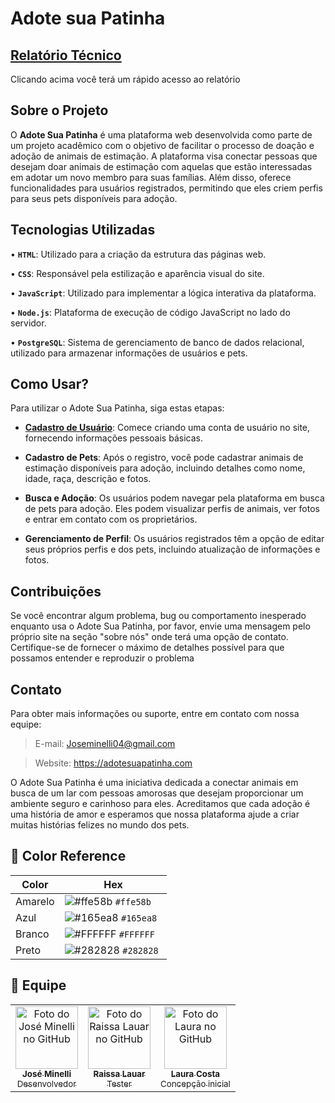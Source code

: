 # Adote sua Patinha

## [**Relatório Técnico**](Relatorio%20Tecnico.md)
Clicando acima você terá um rápido acesso ao relatório

## Sobre o Projeto

O **Adote Sua Patinha** é uma plataforma web desenvolvida como parte de um projeto acadêmico com o objetivo de facilitar o processo de doação e adoção de animais de estimação. A plataforma visa conectar pessoas que desejam doar animais de estimação com aquelas que estão interessadas em adotar um novo membro para suas famílias. Além disso, oferece funcionalidades para usuários registrados, permitindo que eles criem perfis para seus pets disponíveis para adoção.
## Tecnologias Utilizadas

• **`HTML`**: Utilizado para a criação da estrutura das páginas web.
> 
• **`CSS`**: Responsável pela estilização e aparência visual do site.
>
• **`JavaScript`**: Utilizado para implementar a lógica interativa da plataforma.
>
• **`Node.js`**: Plataforma de execução de código JavaScript no lado do servidor.
>
• **`PostgreSQL`**: Sistema de gerenciamento de banco de dados relacional, utilizado para armazenar informações de usuários e pets.

## Como Usar?

Para utilizar o Adote Sua Patinha, siga estas etapas:

- <ins>**Cadastro de Usuário**</ins>: Comece criando uma conta de usuário no site, fornecendo informações pessoais básicas.

- **Cadastro de Pets**: Após o registro, você pode cadastrar animais de estimação disponíveis para adoção, incluindo detalhes como nome, idade, raça, descrição e fotos.

- **Busca e Adoção**: Os usuários podem navegar pela plataforma em busca de pets para adoção. Eles podem visualizar perfis de animais, ver fotos e entrar em contato com os proprietários.

- **Gerenciamento de Perfil**: Os usuários registrados têm a opção de editar seus próprios perfis e dos pets, incluindo atualização de informações e fotos.

## Contribuições

Se você encontrar algum problema, bug ou comportamento inesperado enquanto usa o Adote Sua Patinha, por favor, envie uma mensagem pelo próprio site na seção "sobre nós" onde terá uma opção de contato. Certifique-se de fornecer o máximo de detalhes possível para que possamos entender e reproduzir o problema

## Contato

Para obter mais informações ou suporte, entre em contato com nossa equipe:

> E-mail: Joseminelli04@gmail.com

> Website: https://adotesuapatinha.com

O Adote Sua Patinha é uma iniciativa dedicada a conectar animais em busca de um lar com pessoas amorosas que desejam proporcionar um ambiente seguro e carinhoso para eles. Acreditamos que cada adoção é uma história de amor e esperamos que nossa plataforma ajude a criar muitas histórias felizes no mundo dos pets.

## 🎨 Color Reference

| Color          | Hex                                                                |
| -------------- | ------------------------------------------------------------------ |
| Amarelo          | ![#ffe58b](https://via.placeholder.com/10/FFE58B?text=+) `#ffe58b `|
| Azul      | ![#165ea8](https://via.placeholder.com/10/165EA8?text=+) `#165ea8 `|
| Branco   | ![#FFFFFF](https://via.placeholder.com/10/FFFFFF?text=+) `#FFFFFF` |
| Preto      | ![#282828](https://via.placeholder.com/10/282828?text=+) `#282828` |



<h2>🦄 Equipe</h2>

<table>
  <tr>
    <td align="center">
      <a href="https://github.com/joseminelli">
        <img src="https://avatars.githubusercontent.com/u/54222151" width="100px;" alt="Foto do José Minelli no GitHub"/><br>
        <sub>
          <b>José Minelli</b>
          <br>
          <span> Desenvolvedor </span>
        </sub>
      </a>
    </td>
    <td align="center">
      <a href="https://github.com/RaissaLauarNavarro" >
        <div  style="border-radius: 10px">
        <img src="https://avatars.githubusercontent.com/u/80221591" width="100px;" alt="Foto do Raissa Lauar no GitHub"/><br>
        <sub>
          <b>Raissa Lauar</b>
          <br>
          <span> Tester </span>
        </sub>
        </div>
      </a>
    </td>
    <td align="center">
      <a href="https://github.com/laura3141">
        <img src="https://avatars.githubusercontent.com/u/114376938" width="100px;" alt="Foto do Laura no GitHub"/><br>
        <sub>
          <b>Laura Costa</b>
          <br>
          <span> Concepção inicial </span>
        </sub>
      </a>
    </td>
  </tr>
</table>
